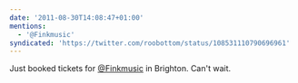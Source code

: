 ```yaml
---
date: '2011-08-30T14:08:47+01:00'
mentions:
  - '@Finkmusic'
syndicated: 'https://twitter.com/roobottom/status/108531110790696961'
---
```

Just booked tickets for [@Finkmusic](https://twitter.com/@Finkmusic) in Brighton. Can't wait.
